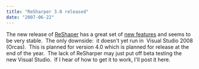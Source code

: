 ```yaml
---
title: "ReSharper 3.0 released"
date: "2007-06-22"
---
```


The new release of [ReShaper](http://www.jetbrains.com/resharper/) has a great set of [new features](http://www.jetbrains.com/resharper/features/newfeatures.html) and seems to be very stable.  The only downside:  it doesn't yet run in  Visual Studio 2008 (Orcas).  This is planned for version 4.0 which is planned for release at the end of the year.  The lack of ReSharper may just put off beta testing the new Visual Studio.  If I hear of how to get it to work, I'll post it here.
